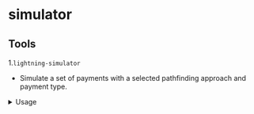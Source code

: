 # simulator

## Tools

1.`lightning-simulator`

- Simulate a set of payments with a selected pathfinding approach and payment type.

<details>
  <summary>Usage</summary>

    ```
    lightning-simulator [OPTIONS] --amount <AMOUNT> --centrality <SCORE_FILE> --path-metric <EDGE_WEIGHT> <GRAPH_FILE>

    Arguments:
      <GRAPH_FILE>  Path to JSON ile describing topology

    Options:
      -a, --amount <AMOUNT>                 The payment anount to be simulated in msats
      -r, --run <RUN>                       Set the seed for the simulation [default: 19]
      -n, --pairs <NUM_PAIRS>               Number of src/dest pairs to use in the simulation [default: 1000]
      -m, --adversaries <NUM_ADV>           Percentage of adversarial nodes
      -c, --centrality <SCORE_FILE>         Path to file containing nodes' scores
      -s, --split                           Split the payment and route independently. Default is not to split and send as a single payment
      -p, --path-metric <EDGE_WEIGHT>       Route finding heuristic to use [possible values: minfee, maxprob]
      -l, --log <LOG_LEVEL>                 [default: info]
      -o, --out <OUTPUT_DIR>                Path to directory in which the results will be stored
      -b, --betweenness <BETWEENNESS_FILE>  Path to file containing betweenness scores
      -d, --degree <DEGREE_FILE>            Path to file containing betweenness scores
          --random                          Select adversaries using random sampling
          --verbose
      -h, --help                            Print help information
      -V, --version                         Print version information
  ```
</details>

2.`batch-simulator`

- Simulate a set of payments with all possible combinations of pathfinding
  approaches and payment types.

## Simulation results

Here are some results of a batch of simulations conducted with a snapshot dated
2023-05-16.

<details open>
  <summary>Performance</summary>
    |:-------------------------:|:-------------------------:|
    |<img width="1604" alt=""
    src="../../evaluation/sim-results/2023-05-16/plots/success_rate_line.pdf"> |
    <img width="1604" alt=""
    src="../../evaluation/sim-results/2023-05-16/plots/transaction_fees.pdf"> |
</details>

<details>
  <summary>Privacy</summary>
    |:-------------------------:|:-------------------------:|
</details>
